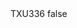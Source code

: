 <?xml version="1.0" encoding="UTF-8"?>
<CustomMetadata xmlns="http://soap.sforce.com/2006/04/metadata">
    <label>TXU336</label>
    <protected>false</protected>
</CustomMetadata>
